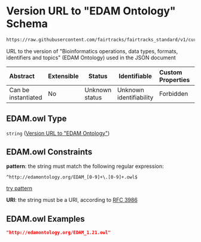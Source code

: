 # Version URL to "EDAM Ontology" Schema

```txt
https://raw.githubusercontent.com/fairtracks/fairtracks_standard/v1/current/json/schema/fairtracks.schema.json#/properties/doc_info/properties/doc_ontology_versions/properties/http://edamontology.org/EDAM.owl
```

URL to the version of "Bioinformatics operations, data types, formats, identifiers and topics" (EDAM Ontology) used in the JSON document


| Abstract            | Extensible | Status         | Identifiable            | Custom Properties | Additional Properties | Access Restrictions | Defined In                                                                               |
| :------------------ | ---------- | -------------- | ----------------------- | :---------------- | --------------------- | ------------------- | ---------------------------------------------------------------------------------------- |
| Can be instantiated | No         | Unknown status | Unknown identifiability | Forbidden         | Allowed               | none                | [fairtracks.schema.json\*](../json/schema/fairtracks.schema.json "open original schema") |

## EDAM.owl Type

`string` ([Version URL to "EDAM Ontology"](fairtracks-properties-document-info-properties-version-urls-to-ontologies-used-properties-version-url-to-edam-ontology.md))

## EDAM.owl Constraints

**pattern**: the string must match the following regular expression: 

```regexp
^http://edamontology.org/EDAM_[0-9]+\.[0-9]+.owl$
```

[try pattern](https://regexr.com/?expression=%5Ehttp%3A%2F%2Fedamontology.org%2FEDAM_%5B0-9%5D%2B%5C.%5B0-9%5D%2B.owl%24 "try regular expression with regexr.com")

**URI**: the string must be a URI, according to [RFC 3986](https://tools.ietf.org/html/rfc4291 "check the specification")

## EDAM.owl Examples

```json
"http://edamontology.org/EDAM_1.21.owl"
```
